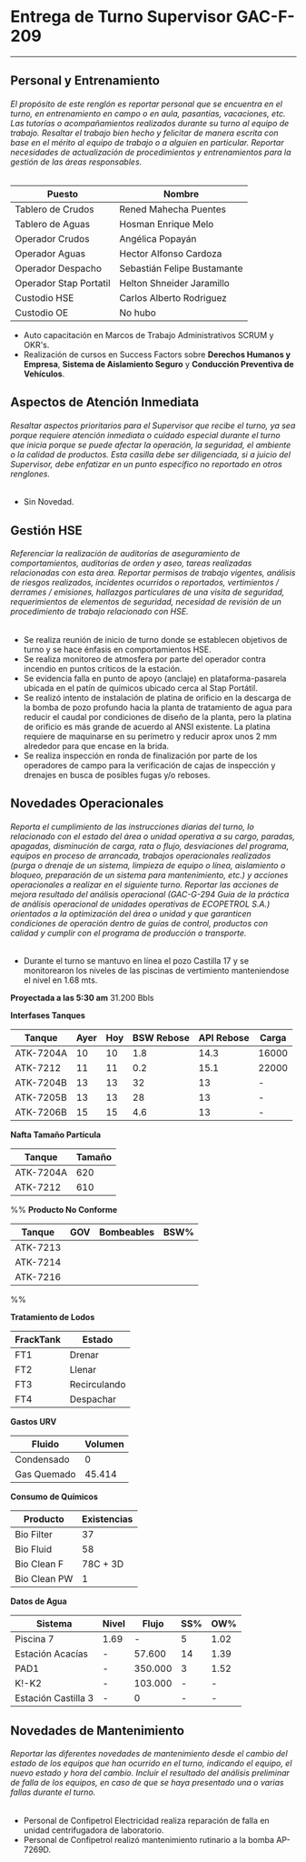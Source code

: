 # Entrega de Turno Supervisor GAC-F-209
---
## Personal y Entrenamiento
###### El propósito de este renglón es reportar personal que se encuentra en el turno, en entrenamiento en campo o en aula, pasantías, vacaciones, etc. Las tutorías o acompañamientos realizados durante su turno al equipo de trabajo. Resaltar el trabajo bien hecho y felicitar de manera escrita con base en el mérito al equipo de trabajo o a alguien en particular. Reportar necesidades de actualización de procedimientos y entrenamientos para la gestión de las áreas responsables.

| Puesto | Nombre |
| --- | --- |
| Tablero de Crudos | Rened Mahecha Puentes |
| Tablero de Aguas | Hosman Enrique Melo |
| Operador Crudos | Angélica Popayán |
| Operador Aguas | Hector Alfonso Cardoza |
| Operador Despacho | Sebastián Felipe Bustamante |
| Operador Stap Portatil | Helton Shneider Jaramillo |
| Custodio HSE | Carlos Alberto Rodriguez |
| Custodio OE | No hubo |

- Auto capacitación en Marcos de Trabajo Administrativos SCRUM y OKR's.
- Realización de cursos en Success Factors sobre **Derechos Humanos y Empresa**, **Sistema de Aislamiento Seguro** y **Conducción Preventiva de Vehículos**.

## Aspectos de Atención Inmediata
###### Resaltar aspectos prioritarios para el Supervisor que recibe el turno, ya sea porque requiere atención inmediata o cuidado especial durante el turno que inicia porque se puede afectar la operación, la seguridad, el ambiente o la calidad de productos. Esta casilla debe ser diligenciada, si a juicio del Supervisor, debe enfatizar en un punto específico no reportado en otros renglones.

- Sin Novedad.


## Gestión HSE
###### Referenciar la realización de auditorías de aseguramiento de comportamientos, auditorias de orden y aseo, tareas realizadas relacionadas con esta área. Reportar permisos de trabajo vigentes, análisis de riesgos realizados, incidentes ocurridos o reportados, vertimientos / derrames / emisiones, hallazgos particulares de una visita de seguridad, requerimientos de elementos de seguridad, necesidad de revisión de un procedimiento de trabajo relacionado con HSE.

- Se realiza reunión de inicio de turno donde se establecen objetivos de turno y se hace énfasis en comportamientos HSE.  
- Se realiza monitoreo de atmosfera por parte del operador contra incendio en puntos críticos de la estación.
- Se evidencia falla en punto de apoyo (anclaje) en plataforma-pasarela ubicada en el patín de químicos ubicado cerca al Stap Portátil.
- Se realizó intento de instalación de platina de orificio en la descarga de la bomba de pozo profundo hacia la planta de tratamiento de agua para reducir el caudal por condiciones de diseño de la planta, pero la platina de orificio es más grande de acuerdo al ANSI existente. La platina requiere de maquinarse en su perímetro y reducir aprox unos 2 mm alrededor para que encase en la brida.
- Se realiza inspección en ronda de finalización por parte de los operadores de campo para la verificación de cajas de inspección y drenajes en busca de posibles fugas y/o reboses.

## Novedades Operacionales
###### Reporta el cumplimiento de las instrucciones diarias del turno, lo relacionado con el estado del área o unidad operativa a su cargo, paradas, apagadas, disminución de carga, rata o flujo, desviaciones del programa, equipos en proceso de arrancada, trabajos operacionales realizados (purga o drenaje de un sistema, limpieza de equipo o línea, aislamiento o bloqueo, preparación de un sistema para mantenimiento, etc.) y acciones operacionales a realizar en el siguiente turno. Reportar las acciones de mejora resultado del análisis operacional (GAC-G-294 Guía de la práctica de análisis operacional de unidades operativas de ECOPETROL S.A.) orientados a la optimización del área o unidad y que garanticen condiciones de operación dentro de guías de control, productos con calidad y cumplir con el programa de producción o transporte.

- Durante el turno se mantuvo en línea el pozo Castilla 17 y se monitorearon los niveles de las piscinas de vertimiento manteniendose el nivel en 1.68 mts.

**Proyectada a las 5:30 am**
31.200 Bbls

**Interfases Tanques**

| Tanque | Ayer | Hoy | BSW Rebose | API Rebose | Carga |
| --- | --- | --- | --- | --- | --- |
| ATK-7204A | 10 | 10 | 1.8 | 14.3 | 16000 |
| ATK-7212 | 11 | 11 | 0.2 | 15.1 | 22000 |
| ATK-7204B | 13 | 13 | 32 | 13 | - |
| ATK-7205B | 13 | 13 | 28 | 13 | - |
| ATK-7206B | 15 | 15 | 4.6 | 13 | - |

**Nafta Tamaño Partícula**

| Tanque | Tamaño |
| --- | --- |
| ATK-7204A | 620 |
| ATK-7212 | 610 |

%%
**Producto No Conforme**

| Tanque | GOV | Bombeables | BSW% |
| --- | --- | --- | --- |
| ATK-7213 |  |  |  |
| ATK-7214 |  |  |  |
| ATK-7216 |  |  |  |
%%

**Tratamiento de Lodos**

| FrackTank | Estado |
| --- | --- |
| FT1 | Drenar |
| FT2 | Llenar |
| FT3 | Recirculando |
| FT4 | Despachar |

**Gastos URV**

| Fluido | Volumen |
| --- | --- |
| Condensado | 0 |
| Gas Quemado | 45.414 |

**Consumo de Químicos**

| Producto | Existencias |
| --- | --- |
| Bio Filter | 37 |
| Bio Fluid | 58 |
| Bio Clean F | 78C + 3D |
| Bio Clean PW | 1 |

**Datos de Agua**

| Sistema | Nivel | Flujo | SS% | OW% |
| --- | --- | --- | --- | --- |
| Piscina 7 | 1.69 | - | 5 | 1.02 | %% LIT-7274/88 %%
| Estación Acacías | - | 57.600 | 14 | 1.39 | %% FIT-7217 %%
| PAD1 | - | 350.000 | 3 | 1.52 | %% FIT-7201A %%
| K!-K2 | - | 103.000 | - | - | %% FIC-7606 %%
| Estación Castilla 3 | - | 0 | - | - | %% FIT-7220 %%

## Novedades de Mantenimiento
###### Reportar las diferentes novedades de mantenimiento desde el cambio del estado de los equipos que han ocurrido en el turno, indicando el equipo, el nuevo estado y hora del cambio. Incluir el resultado del análisis preliminar de falla de los equipos, en caso de que se haya presentado una o varias fallas durante el turno.

- Personal de Confipetrol Electricidad realiza reparación de falla en unidad centrifugadora de laboratorio.
- Personal de Confipetrol realizó mantenimiento rutinario a la bomba AP-7269D.